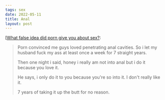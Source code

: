 ```yaml
---
tags: sex
date: 2022-05-11
title: Anal
layout: post
---
```


[[What false idea did porn give you about sex?](https://www.reddit.com/r/AskReddit/comments/qdgqtd/comment/hhp2hmu/?context=3):

> Porn convinced me guys loved penetrating anal cavities. So i let my husband fuck my ass at least once a week for 7 straight years.
> 
> Then one night i said, honey i really am not into anal but i do it because you love it.
> 
> He says, i only do it to you because you're so into it. I don't really like it.
> 
> 7 years of taking it up the butt for no reason.